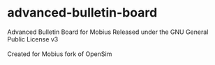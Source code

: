 # advanced-bulletin-board
Advanced Bulletin Board for Mobius
Released under the GNU General Public License v3<br/>
<br/>
Created for Mobius fork of OpenSim<br/>
